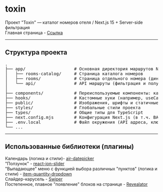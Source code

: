 # toxin
Проект "Toxin"  — каталог номеров отеля / Next.js 15 + Server-side фильтрация  
Главная страница - <a href="https://toxin-eight.vercel.app">Ссылка</a><br>
____

## Структура проекта
<pre>
.
├── app/                   # Основная директория маршрутов Next.js (страницы, layout и т.п.)
│   ├── rooms-catalog/     # Страница каталога номеров
│   ├── rooms/             # Страница отдельного номера (динамический маршрут [id])
│   └── api/               # API маршруты (фильтрация и получение номера по ID)
│
├── components/            # Переиспользуемые компоненты: карточки, формы, хедеры, футеры
├── hooks/                 # Кастомные хуки (например, useCallendar)
├── public/                # Изображения, шрифты и статичные ассеты
├── styles/                # Глобальные стили проекта
├── types/                 # Общие типы для TypeScript
├── next.config.mjs        # Конфигурация Next.js (в т.ч. BASE_API_URL)
├── .env.local             # Файл окружения (API адреса, ключи)
└── ...
</pre>
____

## Использованные библиотеки (плагины)
Календарь (логика и стили)- <a href="https://github.com/t1m0n/air-datepicker">air-datepicker</a><br>
"Ползунок" - <a href="https://github.com/gipyeong-lee/react-ion-slider">react-ion-slider</a><br>
"Выпадающее" меню с функцией выбора различных "пунктов" (логика и стили) - <a href="https://github.com/reservamos/item-quantity-dropdown">item-quantity-dropdown</a><br>
Слайдер-карусель - <a href="https://v8.swiperjs.com/react">Swiper</a><br>
Постепенное, плавное "появление" блоков на странице - <a href="https://github.com/QODIO/revealator">Revealator</a><br>


